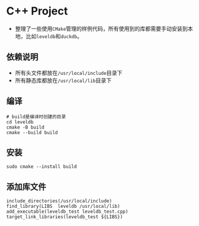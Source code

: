 # C++ Project

-   整理了一些使用`CMake`管理的样例代码，所有使用到的库都需要手动安装到本地，比如`leveldb`和`duckdb`。

## 依赖说明

-   所有头文件都放在`/usr/local/include`目录下
-   所有静态库都放在`/usr/local/lib`目录下

## 编译

```
# build是编译时创建的目录
cd leveldb
cmake -B build
cmake --build build

```

## 安装

```
sudo cmake --install build
```

## 添加库文件

```
include_directories(/usr/local/include)
find_library(LIBS  leveldb /usr/local/lib)
add_executable(leveldb_test leveldb_test.cpp)
target_link_libraries(leveldb_test ${LIBS})
```
